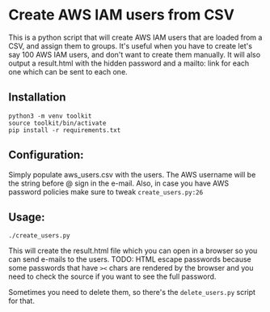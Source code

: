 # Create AWS IAM users from CSV

This is a python script that will create AWS IAM users that are loaded from a CSV, and assign them to groups.
It's useful when you have to create let's say 100 AWS IAM users, and don't want to create them manually.
It will also output a result.html with the hidden password and a mailto: link for each one which can be sent to each one.


## Installation
```
python3 -m venv toolkit
source toolkit/bin/activate
pip install -r requirements.txt
```

## Configuration:
Simply populate aws_users.csv with the users. The AWS username will be the string before @ sign in the e-mail.
Also, in case you have AWS password policies make sure to tweak `create_users.py:26`

## Usage:
```
./create_users.py
```
This will create the result.html file which you can open in a browser so you can send e-mails to the users.
TODO: HTML escape passwords because some passwords that have `><` chars are rendered by the browser and you need to check the source if you want to see the full password. 

Sometimes you need to delete them, so there's the `delete_users.py` script for that.
